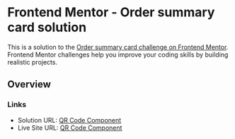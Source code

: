 # Frontend Mentor - Order summary card solution

This is a solution to the [Order summary card challenge on Frontend Mentor](https://www.frontendmentor.io/challenges/order-summary-component-QlPmajDUj). Frontend Mentor challenges help you improve your coding skills by building realistic projects. 

## Overview

### Links

- Solution URL: [QR Code Component](https://www.frontendmentor.io/solutions/qr-code-component-challenge-hub-euq_FvXIW)
- Live Site URL: [QR Code Component](https://frontend-mentor-qr.vercel.app/)